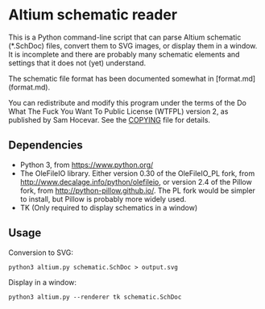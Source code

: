 ﻿# Altium schematic reader #

This is a Python command-line script that can
parse Altium schematic (\*.SchDoc) files, convert them
to SVG images, or display them in a window. It is incomplete and there are
probably many schematic elements and settings that it does not (yet)
understand.

The schematic file format has been documented somewhat in [format.md]
(format.md).

You can redistribute and modify this program under the terms of the Do
What The Fuck You Want To Public License (WTFPL) version 2, as published by
Sam Hocevar. See the [COPYING](COPYING) file for details.

## Dependencies ##

* Python 3, from <https://www.python.org/>
* The OleFileIO library. Either version 0.30 of the OleFileIO_PL fork, from
    <http://www.decalage.info/python/olefileio>, or version 2.4 of the Pillow
    fork, from <http://python-pillow.github.io/>. The PL fork would be
    simpler to install, but Pillow is probably more widely used.
* TK (Only required to display schematics in a window)

## Usage ##

Conversion to SVG:

```shell
python3 altium.py schematic.SchDoc > output.svg
```

Display in a window:

```shell
python3 altium.py --renderer tk schematic.SchDoc
```
